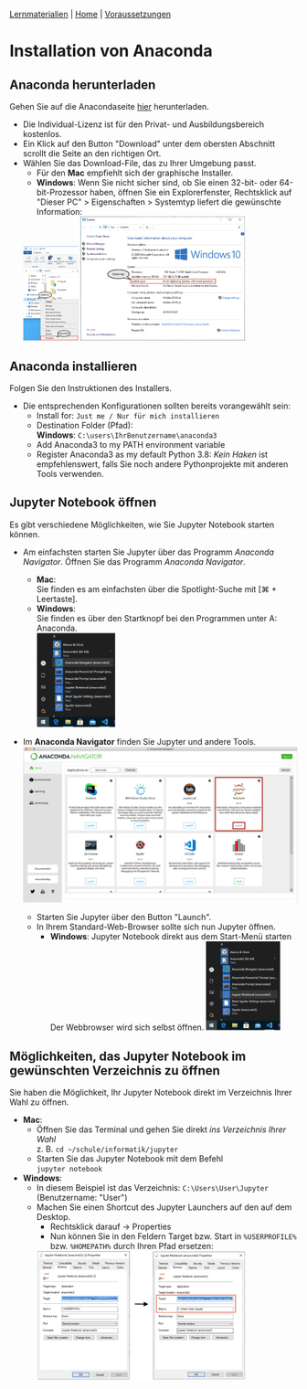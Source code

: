 [Lernmaterialien](./kurs.md) | [Home](./index.md) | [Voraussetzungen](./voraussetzungen.md)

# Installation von Anaconda

## Anaconda herunterladen

Gehen Sie auf die Anacondaseite [hier](https://www.anaconda.com/products/individual) herunterladen</a>.  

* Die Individual-Lizenz ist für den Privat- und Ausbildungsbereich kostenlos.
* Ein Klick auf den Button "Download" unter dem obersten Abschnitt scrollt die Seite an den richtigen Ort.
* Wählen Sie das Download-File, das zu Ihrer Umgebung passt.
    * Für den **Mac** empfiehlt sich der graphische Installer.
    * **Windows**: Wenn Sie nicht sicher sind, ob Sie einen 32-bit- oder 64-bit-Prozessor haben, öffnen Sie ein Explorerfenster, Rechtsklick auf  
    "Dieser PC" > Eigenschaften > Systemtyp liefert die gewünschte Information:
    <img src="assets/images/contextmenue.png" alt="pfad" width="20%"/>
    <img src="assets/images/systeminfo.png" alt="pfad" width="60%"/>

## Anaconda installieren

Folgen Sie den Instruktionen des Installers.  

* Die entsprechenden Konfigurationen sollten bereits vorangewählt sein:
    * Install for: `Just me / Nur für mich installieren`
    * Destination Folder (Pfad):  
      **Windows**: `C:\users\IhrBenutzername\anaconda3`
    * Add Anaconda3 to my PATH environment variable
    * Register Anaconda3 as my default Python 3.8: *Kein Haken* ist empfehlenswert, falls Sie noch andere Pythonprojekte mit anderen Tools verwenden.

## Jupyter Notebook öffnen

Es gibt verschiedene Möglichkeiten, wie Sie Jupyter Notebook starten können.

* Am einfachsten starten Sie Jupyter über das Programm *Anaconda Navigator*.
  Öffnen Sie das Programm *Anaconda Navigator*.
    * **Mac**:  
      Sie finden es am einfachsten über die Spotlight-Suche mit [⌘ + Leertaste].
    * **Windows**:  
      Sie finden es über den Startknopf bei den Programmen unter A: Anaconda.  
      <img src="assets/images/launch-navigator.png" alt="launch-navigator" width="30%"/>
      
* Im **Anaconda Navigator** finden Sie Jupyter und andere Tools.  
  <img src="assets/images/anaconda-navigator.png" alt="anaconda-navigator"/>

    * Starten Sie Jupyter über den Button "Launch".
    * In Ihrem Standard-Web-Browser sollte sich nun Jupyter öffnen.
        * **Windows**: Jupyter Notebook direkt aus dem Start-Menü starten  
          Der Webbrowser wird sich selbst öffnen.
            <img src="assets/images/launch-jupyter.png" alt="launch-jupyter" width="30%"/>

## Möglichkeiten, das Jupyter Notebook im gewünschten Verzeichnis zu öffnen

Sie haben die Möglichkeit, Ihr Jupyter Notebook direkt im Verzeichnis Ihrer Wahl zu öffnen.
* **Mac**:
    * Öffnen Sie das Terminal und gehen Sie direkt *ins Verzeichnis Ihrer Wahl*  
      z. B. `cd ~/schule/informatik/jupyter`
    * Starten Sie das Jupyter Notebook mit dem Befehl  
      `jupyter notebook`
* **Windows**:
    * In diesem Beispiel ist das Verzeichnis: `C:\Users\User\Jupyter`  
      (Benutzername: "User")
    * Machen Sie einen Shortcut des Jupyter Launchers auf den auf dem Desktop.
        * Rechtsklick darauf -> Properties
        * Nun können Sie in den Feldern Target bzw. Start in `%USERPROFILE%` bzw. `%HOMEPATH%` durch Ihren Pfad ersetzen:  
        <img src="assets/images/installation-path.png" alt="pfad" width="80%"/>